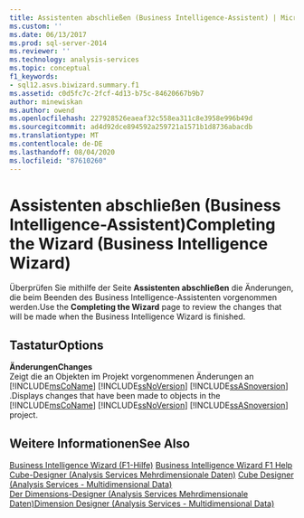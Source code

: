 ```yaml
---
title: Assistenten abschließen (Business Intelligence-Assistent) | Microsoft-Dokumentation
ms.custom: ''
ms.date: 06/13/2017
ms.prod: sql-server-2014
ms.reviewer: ''
ms.technology: analysis-services
ms.topic: conceptual
f1_keywords:
- sql12.asvs.biwizard.summary.f1
ms.assetid: c0d5fc7c-2fcf-4d13-b75c-84620667b9b7
author: minewiskan
ms.author: owend
ms.openlocfilehash: 227928526eaeaf32c558ea311c8e3958e996b49d
ms.sourcegitcommit: ad4d92dce894592a259721a1571b1d8736abacdb
ms.translationtype: MT
ms.contentlocale: de-DE
ms.lasthandoff: 08/04/2020
ms.locfileid: "87610260"
---
```

# <a name="completing-the-wizard-business-intelligence-wizard"></a><span data-ttu-id="4ec95-102">Assistenten abschließen (Business Intelligence-Assistent)</span><span class="sxs-lookup"><span data-stu-id="4ec95-102">Completing the Wizard (Business Intelligence Wizard)</span></span>
  <span data-ttu-id="4ec95-103">Überprüfen Sie mithilfe der Seite **Assistenten abschließen** die Änderungen, die beim Beenden des Business Intelligence-Assistenten vorgenommen werden.</span><span class="sxs-lookup"><span data-stu-id="4ec95-103">Use the **Completing the Wizard** page to review the changes that will be made when the Business Intelligence Wizard is finished.</span></span>  
  
## <a name="options"></a><span data-ttu-id="4ec95-104">Tastatur</span><span class="sxs-lookup"><span data-stu-id="4ec95-104">Options</span></span>  
 <span data-ttu-id="4ec95-105">**Änderungen**</span><span class="sxs-lookup"><span data-stu-id="4ec95-105">**Changes**</span></span>  
 <span data-ttu-id="4ec95-106">Zeigt die an Objekten im Projekt vorgenommenen Änderungen an [!INCLUDE[msCoName](../includes/msconame-md.md)] [!INCLUDE[ssNoVersion](../includes/ssnoversion-md.md)] [!INCLUDE[ssASnoversion](../includes/ssasnoversion-md.md)] .</span><span class="sxs-lookup"><span data-stu-id="4ec95-106">Displays changes that have been made to objects in the [!INCLUDE[msCoName](../includes/msconame-md.md)] [!INCLUDE[ssNoVersion](../includes/ssnoversion-md.md)] [!INCLUDE[ssASnoversion](../includes/ssasnoversion-md.md)] project.</span></span>  
  
## <a name="see-also"></a><span data-ttu-id="4ec95-107">Weitere Informationen</span><span class="sxs-lookup"><span data-stu-id="4ec95-107">See Also</span></span>  
 <span data-ttu-id="4ec95-108">[Business Intelligence Wizard (F1-Hilfe)](business-intelligence-wizard-f1-help.md) </span><span class="sxs-lookup"><span data-stu-id="4ec95-108">[Business Intelligence Wizard F1 Help](business-intelligence-wizard-f1-help.md) </span></span>  
 <span data-ttu-id="4ec95-109">[Cube-Designer &#40;Analysis Services Mehrdimensionale Daten&#41;](cube-designer-analysis-services-multidimensional-data.md) </span><span class="sxs-lookup"><span data-stu-id="4ec95-109">[Cube Designer &#40;Analysis Services - Multidimensional Data&#41;](cube-designer-analysis-services-multidimensional-data.md) </span></span>  
 [<span data-ttu-id="4ec95-110">Der Dimensions-Designer &#40;Analysis Services Mehrdimensionale Daten&#41;</span><span class="sxs-lookup"><span data-stu-id="4ec95-110">Dimension Designer &#40;Analysis Services - Multidimensional Data&#41;</span></span>](dimension-designer-analysis-services-multidimensional-data.md)  
  
  
